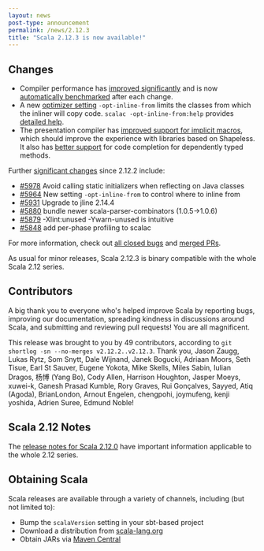 ```yaml
---
layout: news
post-type: announcement
permalink: /news/2.12.3
title: "Scala 2.12.3 is now available!"
---
```

## Changes

- Compiler performance has [improved significantly](http://developer.lightbend.com/blog/2017-06-12-faster-scala-compiler/) and is now [automatically benchmarked](https://scala-ci.typesafe.com/grafana/) after each change.
- A new [optimizer setting](https://github.com/scala/scala/pull/5964) `-opt-inline-from` limits the classes from which the inliner will copy code. `scalac -opt-inline-from:help` provides [detailed help](https://gist.github.com/retronym/29932ea76712ff374d1363c9eda6eabe).
- The presentation compiler has [improved support for implicit macros](https://github.com/scala/scala/pull/5929), which should improve the experience with libraries based on Shapeless. It also has [better support](https://github.com/scala/scala/pull/5927) for code completion for dependently typed methods.

Further [significant changes](https://github.com/scala/scala/pulls?q=is%3Amerged%20milestone%3A2.12.3%20label%3Arelease-notes) since 2.12.2 include:

- [#5978](https://github.com/scala/scala/pull/5978) Avoid calling static initializers when reflecting on Java classes
- [#5964](https://github.com/scala/scala/pull/5589) New setting `-opt-inline-from` to control where to inline from
- [#5931](https://github.com/scala/scala/pull/5931) Upgrade to jline 2.14.4
- [#5880](https://github.com/scala/scala/pull/5880) bundle newer scala-parser-combinators (1.0.5->1.0.6)
- [#5879](https://github.com/scala/scala/pull/5879) -Xlint:unused -Ywarn-unused is intuitive
- [#5848](https://github.com/scala/scala/pull/5848) add per-phase profiling to scalac

For more information, check out [all closed bugs](https://github.com/scala/bug/issues?q=is%3Aclosed%20milestone%3A2.12.3) and [merged PRs](https://github.com/scala/scala/pulls?q=is%3Amerged%20milestone%3A2.12.3).

As usual for minor releases, Scala 2.12.3 is binary compatible with the whole Scala 2.12 series.

## Contributors

A big thank you to everyone who's helped improve Scala by reporting bugs, improving our documentation, spreading kindness in discussions around Scala, and submitting and reviewing pull requests! You are all magnificent.

This release was brought to you by 49 contributors, according to `git shortlog -sn --no-merges v2.12.2..v2.12.3`. Thank you, Jason Zaugg, Lukas Rytz, Som Snytt, Dale Wijnand, Janek Bogucki, Adriaan Moors, Seth Tisue, Earl St Sauver, Eugene Yokota, Mike Skells, Miles Sabin, Iulian Dragos, 杨博 (Yang Bo), Cody Allen, Harrison Houghton, Jasper Moeys, xuwei-k, Ganesh Prasad Kumble, Rory Graves, Rui Gonçalves, Sayyed, Atiq (Agoda), BrianLondon, Arnout Engelen, chengpohi, joymufeng, kenji yoshida, Adrien Suree, Edmund Noble!

## Scala 2.12 Notes

The [release notes for Scala 2.12.0](https://github.com/scala/scala/releases/v2.12.0) have important information applicable to the whole 2.12 series.

## Obtaining Scala

Scala releases are available through a variety of channels, including (but not limited to):

* Bump the `scalaVersion` setting in your sbt-based project
* Download a distribution from [scala-lang.org](http://scala-lang.org/download/2.12.3.html)
* Obtain JARs via [Maven Central](http://search.maven.org/#search%7Cga%7C1%7Cg%3A%22org.scala-lang%22%20AND%20v%3A%222.12.3%22)
